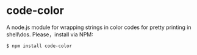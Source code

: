 # code-color
A node.js module for wrapping strings in color codes for pretty printing in shell\dos. Please，install via NPM:

```bash
$ npm install code-color
```




